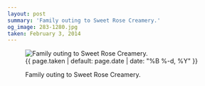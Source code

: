 ```yaml
---
layout: post
summary: 'Family outing to Sweet Rose Creamery.'
og_image: 283-1280.jpg
taken: February 3, 2014
---
```


<figure class="post">
<img alt="Family outing to Sweet Rose Creamery." sizes="(min-width: 700px) 50vw, calc(100vw - 2rem)" src="{{ site.assets_url }}/283-640.jpg" srcset="{{ site.assets_url }}/283-1280.jpg 1280w, {{ site.assets_url }}/283-960.jpg 960w, {{ site.assets_url }}/283-640.jpg 640w, {{ site.assets_url }}/283-320.jpg 320w"/>
<figcaption>
<time>{{ page.taken | default: page.date | date: "%B %-d, %Y" }}</time>
<p>Family outing to Sweet Rose Creamery.</p>
</figcaption>
</figure>
